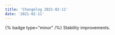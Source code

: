 ```yaml
---
title: 'Changelog 2021-02-11'
date: '2021-02-11'
---
```

{% badge type="minor" /%}  Stability improvements.
